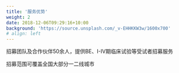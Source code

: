 ```yaml
---
title: '服务优势'
weight: 2
date: 2018-12-06T09:29:16+10:00
background: 'https://source.unsplash.com/_v-EHHKKW3w/1600x700'
# align: left
---
```


招募团队及合作伙伴50余人，提供BE、I-Ⅳ期临床试验等受试者招募服务

招募范围可覆盖全国大部分一二线城市

